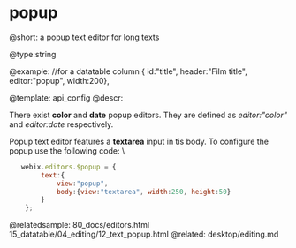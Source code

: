 popup
=============


@short: a popup text editor for long texts 
	

@type:string 

@example:
	//for a datatable column
	{ id:"title",	header:"Film title", editor:"popup", width:200},

@template:	api_config
@descr:

There exist **color** and **date** popup editors. They are defined as *editor:"color"* and *editor:date* respectively. 

Popup text editor features a **textarea** input in tis body. To configure the popup use the following code: \

~~~js
   webix.editors.$popup = {
        text:{
            view:"popup", 
            body:{view:"textarea", width:250, height:50}
        }
    };
~~~

@relatedsample:
	80_docs/editors.html
    15_datatable/04_editing/12_text_popup.html
@related:
	desktop/editing.md
	
